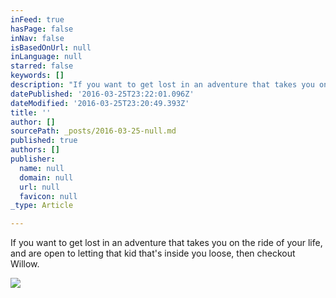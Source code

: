 ```yaml
---
inFeed: true
hasPage: false
inNav: false
isBasedOnUrl: null
inLanguage: null
starred: false
keywords: []
description: "If you want to get lost in an adventure that takes you on the ride of your life, and are open to letting that kid that's inside you loose, then checkout Willow."
datePublished: '2016-03-25T23:22:01.096Z'
dateModified: '2016-03-25T23:20:49.393Z'
title: ''
author: []
sourcePath: _posts/2016-03-25-null.md
published: true
authors: []
publisher:
  name: null
  domain: null
  url: null
  favicon: null
_type: Article

---
```

If you want to get lost in an adventure that takes you on the ride of your life, and are open to letting that kid that's inside you loose, then checkout Willow.

![](https://the-grid-user-content.s3-us-west-2.amazonaws.com/f3eba8ca-e61b-4f1f-8d36-c761c42b6095.jpg)